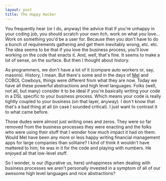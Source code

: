 ```yaml
---
layout: post
title: The Happy Hacker
---
```

You frequently hear (or I do, anyway) the advice that if you're unhappy in your coding job, you should scratch your own itch, work on what you love... Work on something you'd be a user for. Because then you don't have to do a bunch of requirements gathering and get them inevitably wrong, etc. etc. The idea seems to be that if you love the business process, you'll love working on the code that enacts it. And, well, that's fine. It seems to make a lot of sense, on the surface. But then I thought about history.

As programmers, we don't have a lot of it (compare auto workers or, say, masons). History, I mean. But there's some and in the days of <a href="http://www.cs.utah.edu/~elb/folklore/mel.html">Mel</a> and COBOL Cowboys, things were different from what they are now. Today we have all these powerful abstractions and high level languages. Folks (well, not all, but many) consider it to be ideal if you're basically writing your code in a DSL specific to your business process. Which means your code is really tightly coupled to your business (on that layer, anyway). I don't know that that's a bad thing at all (in case I sounded critical). I just want to contrast it to what came before.

Those dudes were almost just writing ones and zeros. They were so far removed from the business processes they were enacting and the folks who were using their stuff that I wonder how much impact it had on them. Would Mel have been any more or less happy writing financial management apps for large companies than solitaire? I kind of think it wouldn't have mattered to him; he was in it for the code and playing with numbers. He enjoyed all that low-level stuff.

So I wonder, is our (figurative us, here) unhappiness when dealing with business processes we aren't personally invested in a symptom of all of our awesome high level languages and nice abstractions?
